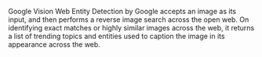 Google Vision Web Entity Detection by Google accepts an image as its input, and then performs a reverse image search across the open web. On identifying exact matches or highly similar images across the web, it returns a list of trending topics and entities used to caption the image in its appearance across the web.
